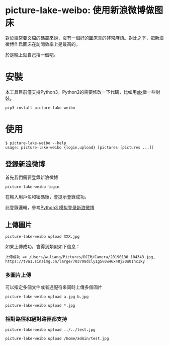 # picture-lake-weibo: 使用新浪微博做图床
對於經常要文檔的碼農來說，沒有一個好的圖床真的非常麻煩。對比之下，把新浪微博作爲圖床在訪問效率上是最高的。

於是晚上就自己擼一個吧。

# 安裝

本工具目前僅支持Python3，Python2的需要修改一下代碼，比如用[six](https://github.com/benjaminp/six)做一些封裝。

````shell
pip3 install picture-lake-weibo
````

# 使用

````
$ picture-lake-weibo --help
usage: picture-lake-weibo {login,upload} [pictures [pictures ...]]
````

## 登錄新浪微博

首先我們需要登錄新浪微博

````shell
picture-lake-weibo login
````

在輸入用戶名和密碼後，會提示登錄成功。

此登錄邏輯，參考[Python3 模拟登录新浪微博](https://liuyangxiong.cn/2017/10/18/weibo-login/)

## 上傳圖片

````shell
picture-lake-weibo upload XXX.jpg
````

如果上傳成功，會得到類似如下信息：

````
上傳成功 => /Users/wuliang/Pictures/DCIM/Camera/20190130_184343.jpg, https://tva1.sinaimg.cn/large/703708dcly1g5v0w46x48j20u01hc1ky
````

### 多圖片上傳

可以指定多個文件或者通配符來同時上傳多個圖片

````shell
picture-lake-weibo upload a.jpg b.jpg
````

````shell
picture-lake-weibo upload *.jpg
````

### 相對路徑和絕對路徑都支持

````shell
picture-lake-weibo upload ../../test.jpg
````

````shell
picture-lake-weibo upload /home/admin/test.jpg
````

